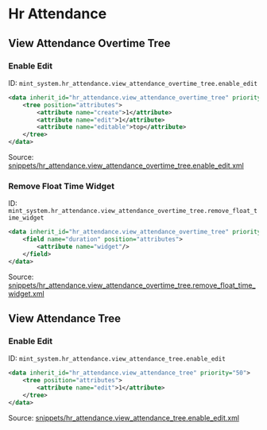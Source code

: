 # Hr Attendance

## View Attendance Overtime Tree

### Enable Edit

ID: `mint_system.hr_attendance.view_attendance_overtime_tree.enable_edit`

```xml
<data inherit_id="hr_attendance.view_attendance_overtime_tree" priority="50" groups="hr_attendance.group_hr_attendance_manager">
    <tree position="attributes">
        <attribute name="create">1</attribute>
        <attribute name="edit">1</attribute>
        <attribute name="editable">top</attribute>
    </tree>
</data>

```

Source: [snippets/hr_attendance.view_attendance_overtime_tree.enable_edit.xml](https://github.com/Mint-System/Odoo-Build/tree/main/snippets/hr_attendance.view_attendance_overtime_tree.enable_edit.xml)

### Remove Float Time Widget

ID: `mint_system.hr_attendance.view_attendance_overtime_tree.remove_float_time_widget`

```xml
<data inherit_id="hr_attendance.view_attendance_overtime_tree" priority="50">
    <field name="duration" position="attributes">
        <attribute name="widget"/>
    </field>
</data>

```

Source: [snippets/hr_attendance.view_attendance_overtime_tree.remove_float_time_widget.xml](https://github.com/Mint-System/Odoo-Build/tree/main/snippets/hr_attendance.view_attendance_overtime_tree.remove_float_time_widget.xml)

## View Attendance Tree

### Enable Edit

ID: `mint_system.hr_attendance.view_attendance_tree.enable_edit`

```xml
<data inherit_id="hr_attendance.view_attendance_tree" priority="50">
    <tree position="attributes">
        <attribute name="edit">1</attribute>
    </tree>
</data>

```

Source: [snippets/hr_attendance.view_attendance_tree.enable_edit.xml](https://github.com/Mint-System/Odoo-Build/tree/main/snippets/hr_attendance.view_attendance_tree.enable_edit.xml)
